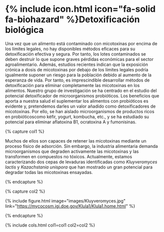 ---
---

# {% include icon.html icon="fa-solid fa-biohazard" %}Detoxificación biológica

Una vez que un alimento está contaminado con micotoxinas por encima de los límites legales, no hay disponibles métodos eficaces para su detoxificación efectiva y segura. Por tanto, los lotes contaminados se deben destruir lo que supone graves pérdidas económicas para el sector agroalimentario. Además, estudios recientes indican que la exposición crónica a dosis de micotoxinas por debajo de los límites legales podría igualmente suponer un riesgo para la población debido al aumento de la esperanza de vida. Por tanto, es imprescindible desarrollar métodos de detoxificación para eliminar completamente las micotoxinas en los alimentos. Nuestro grupo de investigación se ha centrado en el estudio del potencial detoxificador de microorganismos probióticos. Los beneficios que aporta a nuestra salud el suplementar los alimentos con probióticos es evidente y, pretendemos darles un valor añadido como detoxificadores de micotoxinas. Por ello, se han aislado microorganismos de productos ricos en probióticoscomo kéfir, yogurt, kombucha, etc., y se ha estudiado su potencial para eliminar aflatoxina B1, ocratoxina A y fumonisinas.

{% capture col1 %}

Muchos de ellos son capaces de retener las micotoxinas mediante un proceso físico de adsorción. Sin embargo, la industria alimentaria demanda microorganismos que degraden activamente las micotoxinas y las transformen en compuestos no tóxicos. Actualmente, estamos caracterizando dos cepas de levaduras identificadas como _Kluyveromyces lactis_ y _Kazachstania unispora_ que han mostrado un gran potencial para degradar todas las micotoxinas ensayadas.

{% endcapture %}

{% capture col2 %}

{%
  include figure.html
  image="images/Kluyveromyces.jpg"
  link="https://mycocosm.jgi.doe.gov/Klula1/Klula1.home.html"
%}

{% endcapture %}

{% include cols.html col1=col1 col2=col2 %}